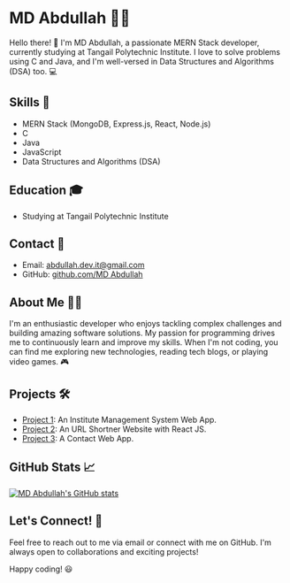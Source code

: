 # MD Abdullah 👨‍💻

Hello there! 👋 I'm MD Abdullah, a passionate MERN Stack developer, currently studying at Tangail Polytechnic Institute. I love to solve problems using C and Java, and I'm well-versed in Data Structures and Algorithms (DSA) too. 💻

## Skills 🚀

- MERN Stack (MongoDB, Express.js, React, Node.js)
- C
- Java
- JavaScript
- Data Structures and Algorithms (DSA)

## Education 🎓

- Studying at Tangail Polytechnic Institute

## Contact 📧

- Email: abdullah.dev.it@gmail.com
- GitHub: [github.com/MD Abdullah](https://github.com/Md-Abdullah-321)

## About Me 🙋‍♂️

I'm an enthusiastic developer who enjoys tackling complex challenges and building amazing software solutions. My passion for programming drives me to continuously learn and improve my skills. When I'm not coding, you can find me exploring new technologies, reading tech blogs, or playing video games. 🎮

## Projects 🛠️

- [Project 1](https://github.com/Md-Abdullah-321/tangail-polytechnic-institute): An Institute Management System Web App.
- [Project 2](https://github.com/Md-Abdullah-321/URL-Shortner): An URL Shortner Website with React JS.
- [Project 3](https://github.com/Md-Abdullah-321/contact-app): A Contact Web App.

## GitHub Stats 📈

[![MD Abdullah's GitHub stats](https://github-readme-stats.vercel.app/api?Md-Abdullah-321=anuraghazra)](https://github.com/anuraghazra/github-readme-stats)

## Let's Connect! 🤝

Feel free to reach out to me via email or connect with me on GitHub. I'm always open to collaborations and exciting projects!

Happy coding! 😃
